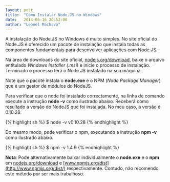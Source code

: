 ```yaml
---
layout: post
title:  "Como Instalar Node.JS no Windows"
date:   2014-06-16 20:52:00
author: "Leonel Machava"
---
```


A instalação do Node.JS no Windows é muito simples. No site oficial do Node.JS é oferecido um pacote de instalação que instala todas as componentes fundamentais para desenvolver aplicações com Node.JS.

Ná área de downloads do site oficial, [nodejs.org/download](http://nodejs.org/download/), baixe o arquivo entitulado *Windows Installer (.msi)* e inicie o processo de instalação. Terminado o processo terá o Node.JS instalado na sua máquina.

Note que o pacote instala o **node.exe** e o NPM (*Node Package Manager*) que é um gestor de módulos do NodeJS.

Para verificar que o node foi instalado correctamente, na linha de comando execute a instrução **node -v** como ilustrado abaixo. Receberá como resultado a versão do NodeJS que foi instalada. No meu caso, a versão é 0.10.28.

{% highlight sh %}
$ node -v
v0.10.28
{% endhighlight %}

Do mesmo modo, pode verificar o npm, executando a instrução **npm -v** como ilustrado abaixo.

{% highlight sh %}
$ npm -v
1.4.9
{% endhighlight %}


**Nota**:
Pode alternativamente baixar individualmente o **node.exe** e o **npm** em [nodejs.org/download](http://nodejs.org/download/) e [www.npmjs.org/dist](http://www.npmjs.org/dist/) respectivamente. Contudo, não recomendo este método por ser mais trabalhoso.